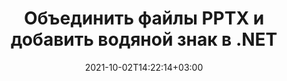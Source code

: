 ---
############################# Static ############################
layout: "autogen-gist"
date: 2021-10-02T14:22:14+03:00
draft: false
path: "ru/total/net/merger/pptx/"
other_out_formats: "PDF DOC DOCX DOCM DOT DOTM DOTX RTF TXT XLS XLSB XLSM XLSX XLT XLTM XLTX XLAM CSV TSV PPT PPTX PPS PPSX VDX VSDM VSDX VSSM VSSX VSTM VSTX VSX VTX ONE HTML MHT MHTML ODP ODS ODT OTP OTT EPUB ERR PS TEX XPS"
ad_headline: "Объединение и разделение файлов PPTX | С#"
ad_description: "Эффективно объединяйте, разделяйте, перемещайте, удаляйте, меняйте местами, поворачивайте и извлекайте страницы файлов PPTX в .NET"

############################# Head ############################
head_title: "Слияние и разделение файлов PPTX в C# .NET и добавление водяных знаков"
head_description: "Библиотека объединения документов C# .NET для объединения нескольких файлов PPTX в один или разделения одного файла PPTX на несколько файлов. Также перемещайте, удаляйте, поворачивайте, меняйте местами и извлекайте страницы из документов."

############################# Header ############################
title: "Объединить файлы PPTX и добавить водяной знак в .NET"
description: "API слияния документов C# .NET для объединения нескольких файлов PPTX в один файл путем объединения выбранного количества страниц или диапазона страниц из нескольких исходных документов в один. Выполняйте операции с одним документом, такие как перемещение, удаление, поворот, обмен и извлечение страниц или разделение одного документа PPTX на несколько результирующих документов."

############################# SubMenu ############################
submenu:
    enable: false

############################# Content ############################
content:
    enable: true
    block:
    - title_left: "Объединить файлы PPTX и добавить водяной знак в C#"
      content_left: |
          Объединяйте файлы PPTX в C# .NET и добавляйте текстовые или графические водяные знаки в единый результирующий документ в приложениях .NET (C#, VB.NET, ASP.NET и .NET Core).

          -   Создать **Merger** с входным документом
          -   Вызовите метод **Join** экземпляра класса **Merger** и передайте второй путь к исходному документу.
          -   Вызовите метод **Save** экземпляра класса **Merger**, чтобы сохранить объединенный документ.
          -   Iсоздать **Watermarker** с объединенным документом, созданным выше
          -   Create the **TextWatermark** object & set watermark properties
          -   Добавить водяной знак и сохранить документ с водяным знаком
          
      title_right: "Инструкции по загрузке и установке API"
      content_right: |
          Пространства имен `GroupDocs.Merger` и `GroupDocs.Watermark` необходимы для выполнения операций слияния отдельных и нескольких документов в PDF, Microsoft Office, HTML, OpenDocument и многих других форматах документов. Изучите другие [API .NET для документов Office](https://products.conholdate.com/ru/total/net/), предлагаемые Conholdate.Total.
          
          Получите соответствующие файлы сборки из [загрузок](https://downloads.conholdate.com/total/net) или загрузите весь пакет из [Nuget](https://www.nuget.org/packages/Conholdate.Total/), чтобы добавить Conholdate.Total прямо в вашу рабочую область.
          
      gisthash: "b0bd7c35dc5a889a10fb5b032952710a"
      gistfile: "join-multiple-pdf-documents-into-one-and-add-text-watermark.cs"

    - title_left: "Разделить файл PPTX и добавить водяные знаки в .NET"
      content_left: |
          Разделите один документ PPTX на несколько независимых документов и вставьте изображения или текстовые водяные знаки в каждый из разделенных файлов с помощью C# .NET.

          -   Создать **Watermarker** с разделенным документом
          -   Создайте экземпляр шрифта водяного знака, создайте объект **TextWatermark** и установите свойства водяного знака
          -   Добавить водяной знак и сохранить документ с водяным знаком
          -   Установите выходной путь, по которому файлы будут сохранены после разделения
          -   Создать экземпляр объекта **SplitOptions** с путем к разделяемому файлу и количеству страниц, которые необходимо разделить.
          -   Создайте объект **Merger** с входным документом и разделите его с помощью **SplitOptions**
        
      title_right: "Операции по изменению одного документа"
      content_right: |
          Выполняйте многофункциональные функции работы с документами в различных форматах документов, таких как Word, электронные таблицы Excel, презентации, RTF, PDF, Visio, HTML, OneNote, XPS и многих других, добавив всего несколько строк кода C#.

          Основные операции с одним документом включают перемещение страниц в документе в новое положение, удаление одной страницы или коллекции или выбранных страниц, перестановку позиций страниц, извлечение определенных страниц из документа, изменение ориентации страницы в книжной или альбомной ориентации и поворот. страницы исходного документа под углом 90, 180 или 270 градусов.
          
      gisthash: "d6abb787afd61e25cc82008968907d83"
      gistfile: "add-watermark-to-a-single-document-and-split-the-document-to-multiple-documents.cs"

    - title_left: "Как объединить Word, Excel, PPTX в PDF?"
      content_left: |
          Программное объединение нескольких типов документов, таких как **Word** (DOC/DOCX), **Excel** (XLS/XLSX) и **PowerPoint** (PPT/PPTX), в один компактный PDF-файл на C# .NET Приложения, сохраняющие тот же текст, форматирование и структуру макета в результирующем документе.

          -   Создание экземпляра **Merger** с входным PDF-документом
          -   Вызвать метод **Join** экземпляра класса **Merger** и передать пути к документам один за другим.
          -   Вызовите метод **Save**, чтобы объединить все документы в один файл PDF.
        
      title_right: "Представление изображения страниц документа"
      content_right: |
          Объединяйте все популярные форматы файлов документов и создавайте графическое представление объединенных страниц документов в форматах **PNG**, **JPG** или **BMP**. Вы можете легко просмотреть весь документ в целом или отобразить некоторые определенные страницы на основе номеров страниц или диапазонов страниц.

          Присоединяйтесь к популярным форматам файлов документов в различных операционных системах, таких как Windows, Linux или macOS, при использовании таких платформ, как Windows Azure, Mono и Xamarin.
          
      gisthash: "a00735d92095357e41ebffd51ac75abb"
      gistfile: "merge-word-excel-powerpoint-documents-into-one-pdf-file.cs"

############################# About Formats ############################
about_formats:
    enable: false
############################# More Formats ############################
more_formats:
    enable: true
    auto: false
    other_out_formats: PDF DOC DOCX DOCM DOT DOTM DOTX RTF TXT XLS XLSB XLSM XLSX XLT XLTM XLTX XLAM CSV TSV PPT PPTX PPS PPSX VDX VSDM VSDX VSSM VSSX VSTM VSTX VSX VTX ONE HTML MHT MHTML ODP ODS ODT OTP OTT EPUB ERR PS TEX XPS
############################# Back to top ###############################
back_to_top:
  enable: true
---